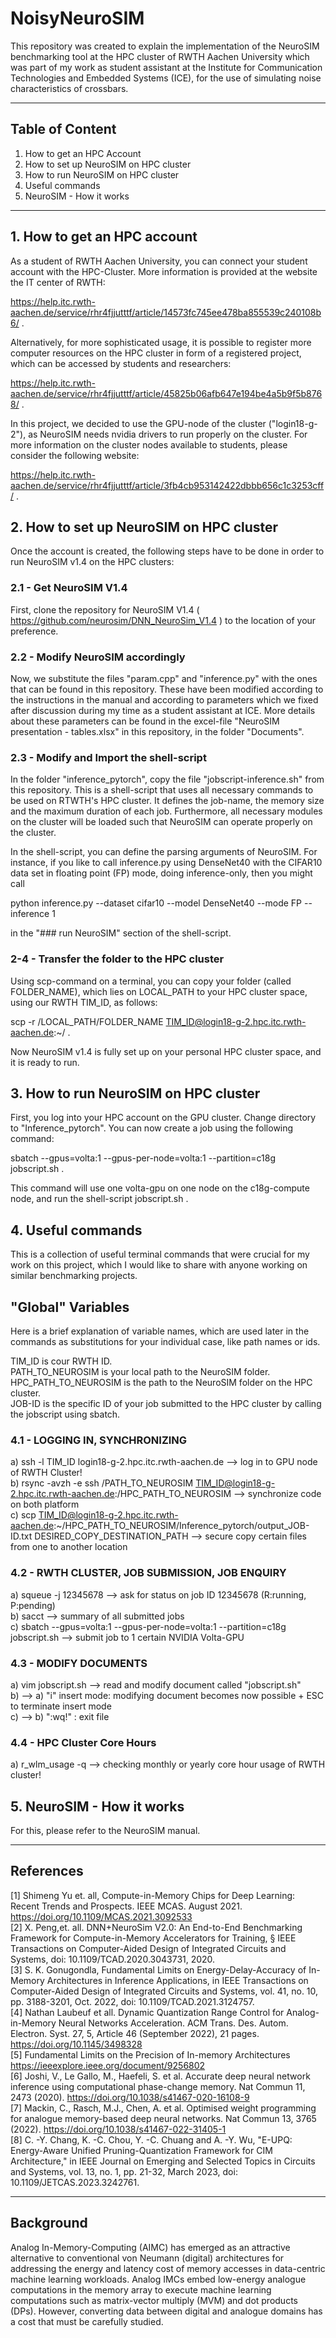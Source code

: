 # NoisyNeuroSIM

This repository was created to explain the implementation of the NeuroSIM benchmarking tool at the HPC cluster of RWTH Aachen University which was part of my work as student assistant at the Institute for Communication Technologies and Embedded Systems (ICE), for the use of simulating noise characteristics of crossbars.

------------------------------------------------------------------------------------------------------------------------------------------------

## Table of Content

1. How to get an HPC Account
2. How to set up NeuroSIM on HPC cluster
3. How to run NeuroSIM on HPC cluster
4. Useful commands
5. NeuroSIM - How it works

------------------------------------------------------------------------------------------------------------------------------------------------

## 1. How to get an HPC account

As a student of RWTH Aachen University, you can connect your student account with the HPC-Cluster. 
More information is provided at the website the IT center of RWTH: 

https://help.itc.rwth-aachen.de/service/rhr4fjjutttf/article/14573fc745ee478ba855539c240108b6/ .

Alternatively, for more sophisticated usage, it is possible to register more computer resources on the HPC cluster in form of a registered project, which can be accessed by students and researchers:

https://help.itc.rwth-aachen.de/service/rhr4fjjutttf/article/45825b06afb647e194be4a5b9f5b8768/ .

In this project, we decided to use the GPU-node of the cluster ("login18-g-2"), as NeuroSIM needs nvidia drivers to run properly on the cluster. For more information on the cluster nodes available to students, please consider the following website:

https://help.itc.rwth-aachen.de/service/rhr4fjjutttf/article/3fb4cb953142422dbbb656c1c3253cff/ .


## 2. How to set up NeuroSIM on HPC cluster

Once the account is created, the following steps have to be done in order to run NeuroSIM v1.4 on the HPC clusters:

### 2.1 - Get NeuroSIM V1.4

First, clone the repository for NeuroSIM V1.4 ( https://github.com/neurosim/DNN_NeuroSim_V1.4 ) to the location of your preference.

### 2.2 - Modify NeuroSIM accordingly

Now, we substitute the files "param.cpp" and "inference.py" with the ones that can be found in this repository.
These have been modified according to the instructions in the manual and according to parameters which we fixed after discussion during my time as a student assistant at ICE. More details about these parameters can be found in the excel-file "NeuroSIM presentation - tables.xlsx" in this repository, in the folder "Documents".

### 2.3 - Modify and Import the shell-script 

In the folder "inference_pytorch", copy the file "jobscript-inference.sh" from this repository. This is a shell-script that uses all necessary commands to be used on RTWTH's HPC cluster. It defines the job-name, the memory size and the maximum duration of each job. Furthermore, all necessary modules on the cluster will be loaded such that NeuroSIM can operate properly on the cluster.

In the shell-script, you can define the parsing arguments of NeuroSIM. For instance, if you like to call inference.py using DenseNet40 with the CIFAR10 data set in floating point (FP) mode, doing inference-only, then you might call  

python inference.py --dataset cifar10 --model DenseNet40 --mode FP --inference 1

in the "### run NeuroSIM" section of the shell-script.

### 2-4 - Transfer the folder to the HPC cluster

Using scp-command on a terminal, you can copy your folder (called FOLDER_NAME), which lies on LOCAL_PATH to your HPC cluster space, using our RWTH TIM_ID, as follows:

scp -r /LOCAL_PATH/FOLDER_NAME TIM_ID@login18-g-2.hpc.itc.rwth-aachen.de:~/ .

Now NeuroSIM v1.4 is fully set up on your personal HPC cluster space, and it is ready to run.

## 3. How to run NeuroSIM on HPC cluster

First, you log into your HPC account on the GPU cluster.
Change directory to "Inference_pytorch".
You can now create a job using the following command:

sbatch --gpus=volta:1 --gpus-per-node=volta:1 --partition=c18g jobscript.sh .

This command will use one volta-gpu on one node on the c18g-compute node, and run the shell-script jobscript.sh .

## 4. Useful commands

This is a collection of useful terminal commands that were crucial for my work on this project, which I would like to share with anyone working on similar benchmarking projects.

## "Global" Variables

Here is a brief explanation of variable names, which are used later in the commands as substitutions for your individual case, like path names or ids.

TIM_ID                     is cour RWTH ID. <br />
PATH_TO_NEUROSIM           is your local path to the NeuroSIM folder. <br />
HPC_PATH_TO_NEUROSIM       is the path to the NeuroSIM folder on the HPC cluster. <br />
JOB-ID                     is the specific ID of your job submitted to the HPC cluster by calling the jobscript using sbatch. <br />

### 4.1  - LOGGING IN, SYNCHRONIZING

a) ssh -l TIM_ID login18-g-2.hpc.itc.rwth-aachen.de --> log in to GPU node of RWTH Cluster! <br />
b) rsync -avzh -e ssh /PATH_TO_NEUROSIM TIM_ID@login18-g-2.hpc.itc.rwth-aachen.de:/HPC_PATH_TO_NEUROSIM --> synchronize code on both platform <br />
c) scp TIM_ID@login18-g-2.hpc.itc.rwth-aachen.de:~/HPC_PATH_TO_NEUROSIM/Inference_pytorch/output_JOB-ID.txt DESIRED_COPY_DESTINATION_PATH --> secure copy certain files from one to another location <br />

### 4.2 - RWTH CLUSTER, JOB SUBMISSION, JOB ENQUIRY

a) squeue -j 12345678 --> ask for status on job ID 12345678 (R:running, P:pending) <br />
b) sacct --> summary of all submitted jobs <br />
c) sbatch --gpus=volta:1 --gpus-per-node=volta:1 --partition=c18g jobscript.sh --> submit job to 1 certain NVIDIA Volta-GPU <br />


### 4.3 - MODIFY DOCUMENTS

a) vim jobscript.sh --> read and modify document called "jobscript.sh" <br />
b) --> a) "i" insert mode: modifying document becomes now possible + ESC to terminate insert mode <br />
c) --> b) ":wq!" : exit file <br />

### 4.4 - HPC Cluster Core Hours

a) r_wlm_usage -q --> checking monthly or yearly core hour usage of RWTH cluster!

## 5. NeuroSIM - How it works

For this, please refer to the NeuroSIM manual.

------------------------------------------------------------------------------------------------------------------------------------------------

## References


[1] Shimeng Yu et. all, Compute-in-Memory Chips for Deep Learning: Recent Trends and Prospects. IEEE MCAS. August 2021. https://doi.org/10.1109/MCAS.2021.3092533   <br />
[2] X. Peng,et. all. DNN+NeuroSim V2.0: An End-to-End Benchmarking Framework for Compute-in-Memory Accelerators for Training, § IEEE Transactions on Computer-Aided Design of Integrated Circuits and Systems, doi: 10.1109/TCAD.2020.3043731, 2020.  <br />
[3] S. K. Gonugondla, Fundamental Limits on Energy-Delay-Accuracy of In-Memory Architectures in Inference Applications, in IEEE Transactions on Computer-Aided Design of Integrated Circuits and Systems, vol. 41, no. 10, pp. 3188-3201, Oct. 2022, doi: 10.1109/TCAD.2021.3124757.  <br />
[4] Nathan Laubeuf et all. Dynamic Quantization Range Control for Analog-in-Memory Neural Networks Acceleration. ACM Trans. Des. Autom. Electron. Syst. 27, 5, Article 46 (September 2022), 21 pages. https://doi.org/10.1145/3498328  <br />
[5] Fundamental Limits on the Precision of In-memory Architectures https://ieeexplore.ieee.org/document/9256802  <br />
[6] Joshi, V., Le Gallo, M., Haefeli, S. et al. Accurate deep neural network inference using computational phase-change memory. Nat Commun 11, 2473 (2020). https://doi.org/10.1038/s41467-020-16108-9  <br />
[7] Mackin, C., Rasch, M.J., Chen, A. et al. Optimised weight programming for analogue memory-based deep neural networks. Nat Commun 13, 3765 (2022). https://doi.org/10.1038/s41467-022-31405-1   <br />
[8] C. -Y. Chang, K. -C. Chou, Y. -C. Chuang and A. -Y. Wu, "E-UPQ: Energy-Aware Unified Pruning-Quantization Framework for CIM Architecture," in IEEE Journal on Emerging and Selected Topics in Circuits and Systems, vol. 13, no. 1, pp. 21-32, March 2023, doi: 10.1109/JETCAS.2023.3242761. <br /> 

------------------------------------------------------------------------------------------------------------------------------------------------

## Background

Analog In-Memory-Computing (AIMC) has emerged as an attractive alternative to conventional von Neumann (digital) architectures for addressing the energy and latency cost of memory accesses in data-centric machine learning workloads. Analog IMCs embed low-energy analogue computations in the memory array to execute machine learning computations such as matrix-vector multiply (MVM) and dot products (DPs). However, converting data between digital and analogue domains has a cost that must be carefully studied.



